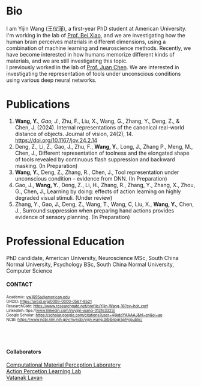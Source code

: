# Bio
I am Yijin Wang (王仪瑾), a first-year PhD student at American University. I'm working in the lab of [Prof. Bei Xiao](https://sites.google.com/site/beixiao/home?authuser=0), and we are investigating how the human brain perceives materials in different dimensions, using a combination of machine learning and neuroscience methods. Recently, we have become interested in how humans memorize different kinds of materials, and we are still investigating this topic.  
I previously worked in the lab of [Prof. Juan Chen](http://juanchenpsy.scnu.edu.cn/). We are interested in investigating the representation of tools under unconscious conditions using various deep neural networks.   

# Publications
1. **Wang, Y.***, Gao, J.*, Zhu, F., Liu, X., Wang, G., Zhang, Y., Deng, Z., & Chen, J. (2024). Internal representations of the canonical real-world distance of objects. Journal of vision, 24(2), 14. https://doi.org/10.1167/jov.24.2.14  
2. Deng, Z., Li, Z., Gao, J., Zhu, F., **Wang, Y.**, Long, J., Zhang P., Meng, M., Chen, J., Different representation of toolness and the elongated shape of tools revealed by continuous flash suppression and backward masking. (In Preparation)  
3. **Wang, Y.**, Deng, Z., Zhang, R., Chen, J., Tool representation under unconscious condition – evidence from 
DNN. (In Preparation)  
4. Gao, J., **Wang, Y.**, Deng, Z., Li, H., Zhang, R., Zhang, Y., Zhang, X., Zhou, G., Chen, J., Learning by doing: effects of action learning on highly degraded visual stimuli. (Under review)  
5. Zhang, Y., Gao, J., Deng, Z., Wang, T., Wang, C, Liu, X., **Wang, Y.**, Chen, J., Surround suppression when preparing hand actions provides evidence of sensory planning. (In Preparation)  

# Professional Education
PhD candidate, American University, Neuroscience
MSc, South China Normal University, Psychology
BSc, South China Normal University, Computer Science  

#### CONTACT
<font size="1">Academic: yw1695a@american.edu</font>  
<font size="1">ORCID: https://orcid.org/0009-0000-0567-8521</font>  
<font size="1">ResearchGate: https://www.researchgate.net/profile/Yijin-Wang-16?ev=hdr_xprf</font>  
<font size="1">LinkedInh: ttps://www.linkedin.com/in/yijin-wang-013163323/</font>  
<font size="1">Google Scholar: https://scholar.google.com/citations?user=4IjkddYAAAAJ&hl=en&oi=ao</font>  
<font size="1">NCBI: https://www.ncbi.nlm.nih.gov/myncbi/yijin.wang.3/bibliography/public/</font>  
<br>
<br>
<br>
#### Collaborators
[Computational Material Perception Laboratory](https://sites.google.com/site/beixiao/home?authuser=0)  
[Action Percetion Learning Lab](http://juanchenpsy.scnu.edu.cn/)  
[Vatanak Lavan](https://lavanv1107.github.io/academic-portfolio/)
